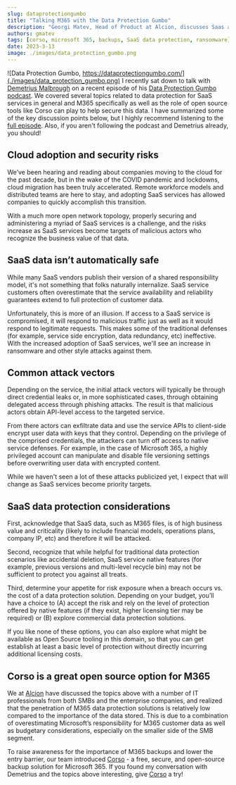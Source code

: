```yaml
---
slug: dataprotectiongumbo
title: "Talking M365 with the Data Protection Gumbo"
description: "Georgi Matev, Head of Product at Alcion, discusses Saas and M365 data protection on Data Protection Gumbo"
authors: gmatev
tags: [corso, microsoft 365, backups, SaaS data protection, ransomware]
date: 2023-3-13
image: ./images/data_protection_gumbo.png
---
```

![Data Protection Gumbo, https://dataprotectiongumbo.com/](./images/data_protection_gumbo.png)
I recently sat down to talk with [Demetrius Malbrough](https://www.linkedin.com/in/backuprecoverypro/) on a recent
episode of his [Data Protection Gumbo podcast](https://dataprotectiongumbo.com/). We covered several topics related
to data protection for SaaS services in general and M365 specifically as well as the role of open source tools like
Corso can play to help secure this data. I have summarized some of the key discussion points below, but I highly
recommend listening to the [full episode](https://dataprotectiongumbo.com/184-exploring-microsoft-365-backup-and-recovery-alcion/).
Also, if you aren't following the podcast and Demetrius already, you should!
<!-- truncate -->

## Cloud adoption and security risks

We’ve been hearing and reading about companies moving to the cloud for the past decade, but in the wake of the COVID
pandemic and lockdowns, cloud migration has been truly accelerated. Remote workforce models and distributed teams are
here to stay, and adopting SaaS services has allowed companies to quickly accomplish this transition.

With a much more open network topology, properly securing and administering a myriad of SaaS services is a challenge,
and the risks increase as SaaS services become targets of malicious actors who recognize the business value of that data.

## SaaS data isn’t automatically safe

While many SaaS vendors publish their version of a shared responsibility model, it's not something that folks
naturally internalize. SaaS service customers often overestimate that the service availability and reliability
guarantees extend to full protection of customer data.

Unfortunately, this is more of an illusion. If access to a SaaS service is compromised, it will respond to malicious
traffic just as well as it would respond to legitimate requests. This makes some of the traditional defenses
(for example, service side encryption, data redundancy, etc) ineffective. With the increased adoption of SaaS services, we'll
see an increase in ransomware and other style attacks against them.

## Common attack vectors

Depending on the service, the initial attack vectors will typically be through direct credential leaks or, in more sophisticated
cases, through obtaining delegated access through phishing attacks. The result is that malicious actors obtain API-level
access to the targeted service.

From there actors can exfiltrate data and use the service APIs to client-side encrypt user data with keys that they
control. Depending on the privilege of the comprised credentials, the attackers can turn off access to native service
defenses. For example, in the case of Microsoft 365, a highly privileged account can manipulate and disable file
versioning settings before overwriting user data with encrypted content.

While we haven't seen a lot of these attacks publicized yet, I expect that will change as SaaS services become
priority targets.

## SaaS data protection considerations

First, acknowledge that SaaS data, such as M365 files, is of high business value and criticality (likely to include financial
models, operations plans, company IP, etc) and therefore it will be attacked.

Second, recognize that while helpful for traditional data protection scenarios like accidental deletion, SaaS service
native features (for example, previous versions and multi-level recycle bin) may not be sufficient to protect you against
all treats.

Third, determine your appetite for risk exposure when a breach occurs vs. the cost of a data protection solution.
Depending on your budget, you’ll have a choice to (A) accept the risk and rely on the level of protection offered by native
features (if they exist, higher licensing tier may be required) or (B) explore commercial data protection solutions.

If you like none of these options, you can also explore what might be available as Open Source tooling in this
domain, so that you can get establish at least a basic level of protection without directly incurring additional licensing
costs.

## Corso is a great open source option for M365

We at [Alcion](https://alcion.ai/) have discussed the topics above with a number of IT professionals from both SMBs
and the enterprise companies, and realized that the penetration of M365 data protection solutions is relatively low
compared to the importance of the data stored. This is due to a combination of overestimating Microsoft’s responsibility
for M365 customer data as well as budgetary considerations, especially on the smaller side of the SMB segment.

To raise awareness for the importance of M365 backups and lower the entry barrier, our team introduced
[Corso](https://corso.ll.vg/) - a free, secure, and open-source backup solution for Microsoft 365. If you found my
conversation with Demetrius and the topics above interesting, give [Corso](https://corso.ll.vg/) a try!
